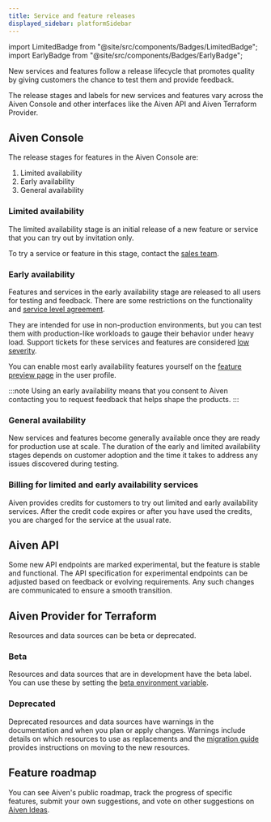 ```yaml
---
title: Service and feature releases
displayed_sidebar: platformSidebar
---
```


import LimitedBadge from "@site/src/components/Badges/LimitedBadge";
import EarlyBadge from "@site/src/components/Badges/EarlyBadge";

New services and features follow a release lifecycle that promotes quality by giving customers the chance to test them and provide feedback.

The release stages and labels for new services and features vary across the Aiven Console
and other interfaces like the Aiven API and Aiven Terraform Provider.


## Aiven Console

The release stages for features in the Aiven Console are:

1. Limited availability
1. Early availability
1. General availability

### Limited availability <LimitedBadge/>

The limited availability stage is an initial release of a
new feature or service that you can try out by invitation only.

To try a service or feature in this stage, contact the
[sales team](https://aiven.io/contact).

### Early availability <EarlyBadge/>

Features and services in the early availability stage are
released to all users for testing and feedback. There are some
restrictions on the functionality and [service level agreement](https://aiven.io/sla).

They are intended for use in non-production environments, but you can test them with
production-like workloads to gauge their behavior under heavy load. Support tickets
for these services and features are considered
[low severity](https://aiven.io/support-services).

You can enable most early availability features yourself on the
[feature preview page](/docs/platform/howto/feature-preview) in the user profile.

:::note
Using an early availability means that you consent to Aiven contacting
you to request feedback that helps shape the products.
:::

### General availability

New services and features become generally available once they are ready
for production use at scale. The duration of the early and limited
availability stages depends on customer adoption and the time it takes
to address any issues discovered during testing.

### Billing for limited and early availability services

Aiven provides credits for customers to try out limited and early availability
services. After the credit code expires or after you have used the
credits, you are charged for the service at the usual rate.

## Aiven API

Some new API endpoints are marked experimental, but the feature is stable and functional.
The API specification for experimental endpoints can be adjusted based on feedback or
evolving requirements. Any such changes are communicated to ensure a smooth transition.

## Aiven Provider for Terraform

Resources and data sources can be beta or deprecated.

### Beta
Resources and data sources that are in development have the beta label. You can use
these by setting the
[beta environment variable](https://registry.terraform.io/providers/aiven/aiven/latest/docs#environment-variables).

### Deprecated

Deprecated resources and data sources have warnings in the documentation and
when you plan or apply changes. Warnings include details on which resources to use
as replacements and the
[migration guide](https://registry.terraform.io/providers/aiven/aiven/latest/docs/guides/update-deprecated-resources)
provides instructions on moving to the new resources.

## Feature roadmap

You can see Aiven's public roadmap, track the progress of
specific features, submit your own suggestions, and vote on other
suggestions on [Aiven Ideas](https://ideas.aiven.io/).
